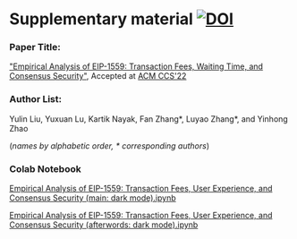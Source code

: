 # Supplementary material [![DOI](https://zenodo.org/badge/DOI/10.5281/zenodo.6443223.svg)](https://doi.org/10.5281/zenodo.6443223)
### Paper Title: 

["Empirical Analysis of EIP-1559: Transaction Fees, Waiting Time, and Consensus Security"](https://arxiv.org/abs/2201.05574), Accepted at [ACM CCS'22](https://www.sigsac.org/ccs/CCS2022/call-for-papers.html)

### Author List: 

Yulin Liu, Yuxuan Lu, Kartik Nayak, Fan Zhang\*, Luyao Zhang\*, and Yinhong Zhao 

(*names by alphabetic order, \* corresponding authors*)

### Colab Notebook
[Empirical Analysis of EIP-1559: Transaction Fees, User Experience, and Consensus Security (main: dark mode).ipynb](https://colab.research.google.com/drive/1ZCklHeCyWwR07F9arfrLvboNDCDhbzm3?usp=sharing)

[Empirical Analysis of EIP-1559: Transaction Fees, User Experience, and Consensus Security (afterwords: dark mode).ipynb](https://colab.research.google.com/drive/13Z_epFrZJHtQjXb24Y4JuYDnw8YUPw3l?usp=sharing)


